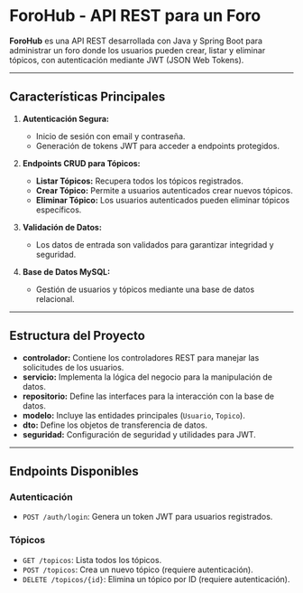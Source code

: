 # ForoHub - API REST para un Foro

**ForoHub** es una API REST desarrollada con Java y Spring Boot para administrar un foro donde los usuarios pueden crear, listar y eliminar tópicos, con autenticación mediante JWT (JSON Web Tokens).

---

## **Características Principales**
1. **Autenticación Segura:**
   - Inicio de sesión con email y contraseña.
   - Generación de tokens JWT para acceder a endpoints protegidos.

2. **Endpoints CRUD para Tópicos:**
   - **Listar Tópicos:** Recupera todos los tópicos registrados.
   - **Crear Tópico:** Permite a usuarios autenticados crear nuevos tópicos.
   - **Eliminar Tópico:** Los usuarios autenticados pueden eliminar tópicos específicos.

3. **Validación de Datos:**
   - Los datos de entrada son validados para garantizar integridad y seguridad.

4. **Base de Datos MySQL:**
   - Gestión de usuarios y tópicos mediante una base de datos relacional.

---

## **Estructura del Proyecto**
- **controlador:** Contiene los controladores REST para manejar las solicitudes de los usuarios.
- **servicio:** Implementa la lógica del negocio para la manipulación de datos.
- **repositorio:** Define las interfaces para la interacción con la base de datos.
- **modelo:** Incluye las entidades principales (`Usuario`, `Topico`).
- **dto:** Define los objetos de transferencia de datos.
- **seguridad:** Configuración de seguridad y utilidades para JWT.

---

## **Endpoints Disponibles**

### **Autenticación**
- `POST /auth/login`: Genera un token JWT para usuarios registrados.

### **Tópicos**
- `GET /topicos`: Lista todos los tópicos.
- `POST /topicos`: Crea un nuevo tópico (requiere autenticación).
- `DELETE /topicos/{id}`: Elimina un tópico por ID (requiere autenticación).

